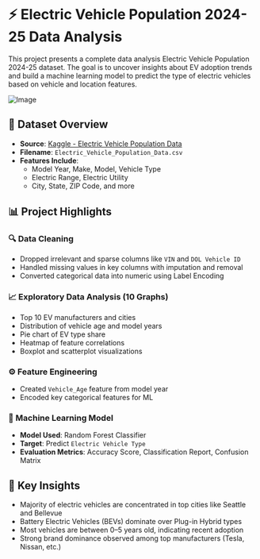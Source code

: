 # ⚡ Electric Vehicle Population 2024-25 Data Analysis 

This project presents a complete data analysis Electric Vehicle Population 2024-25 dataset. The goal is to uncover insights about EV adoption trends and build a machine learning model to predict the type of electric vehicles based on vehicle and location features.

![Image](https://github.com/user-attachments/assets/ad49c50b-9f03-446a-aacd-821479749551)

## 📁 Dataset Overview

- **Source**: [Kaggle - Electric Vehicle Population Data](https://www.kaggle.com/datasets/utkarshx27/electric-vehicle-population-data/data)
- **Filename**: `Electric_Vehicle_Population_Data.csv`  
- **Features Include**:
  - Model Year, Make, Model, Vehicle Type
  - Electric Range, Electric Utility
  - City, State, ZIP Code, and more


## 📊 Project Highlights

### 🔍 Data Cleaning
- Dropped irrelevant and sparse columns like `VIN` and `DOL Vehicle ID`
- Handled missing values in key columns with imputation and removal
- Converted categorical data into numeric using Label Encoding

### 📈 Exploratory Data Analysis (10 Graphs)
- Top 10 EV manufacturers and cities
- Distribution of vehicle age and model years
- Pie chart of EV type share
- Heatmap of feature correlations
- Boxplot and scatterplot visualizations

### ⚙️ Feature Engineering
- Created `Vehicle_Age` feature from model year
- Encoded key categorical features for ML

### 🤖 Machine Learning Model
- **Model Used**: Random Forest Classifier  
- **Target**: Predict `Electric Vehicle Type`  
- **Evaluation Metrics**: Accuracy Score, Classification Report, Confusion Matrix

## 🧠 Key Insights

- Majority of electric vehicles are concentrated in top cities like Seattle and Bellevue
- Battery Electric Vehicles (BEVs) dominate over Plug-in Hybrid types
- Most vehicles are between 0–5 years old, indicating recent adoption
- Strong brand dominance observed among top manufacturers (Tesla, Nissan, etc.)

